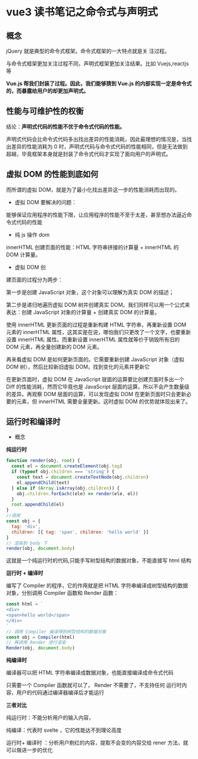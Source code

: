 # vue3 读书笔记之命令式与声明式

## 概念

jQuery 就是典型的命令式框架。命令式框架的一大特点就是关
注过程。

与命令式框架更加关注过程不同，声明式框架更加关注结果。比如 Vuejs,reactjs 等

**Vue.js 帮我们封装了过程。因此，我们能够猜到 Vue.js 的内部实现一定是命令式的，而暴露给用户的却更加声明式。**

## 性能与可维护性的权衡

结论：**声明式代码的性能不优于命令式代码的性能。**

声明式代码会比命令式代码多出找出差异的性能消耗，因此最理想的情况是，当找出差异的性能消耗为 0 时，声明式代码与命令式代码的性能相同，但是无法做到超越，毕竟框架本身就是封装了命令式代码才实现了面向用户的声明式。

## 虚拟 DOM 的性能到底如何

而所谓的虚拟 DOM，就是为了最小化找出差异这一步的性能消耗而出现的。

- 虚拟 DOM 要解决的问题：

能够保证应用程序的性能下限，让应用程序的性能不至于太差，甚至想办法逼近命令式代码的性能

- 纯 js 操作 dom

innerHTML 创建页面的性能：HTML 字符串拼接的计算量 + innerHTML 的 DOM
计算量。

- 虚拟 DOM 创

建页面的过程分为两步：

第一步是创建 JavaScript 对象，这个对象可以理解为真实 DOM 的描述；

第二步是递归地遍历虚拟 DOM 树并创建真实 DOM。我们同样可以用一个公式来表达：创建 JavaScript 对象的计算量 + 创建真实 DOM 的计算量。

使用 innerHTML 更新页面的过程是重新构建 HTML 字符串，再重新设置 DOM 元素的 innerHTML 属性，这其实是在说，哪怕我们只更改了一个文字，也要重新设置 innerHTML 属性。而重新设置 innerHTML 属性就等价于销毁所有旧的 DOM 元素，再全量创建新的 DOM 元素。

再来看虚拟 DOM 是如何更新页面的。它需要重新创建 JavaScript 对象（虚拟 DOM 树），然后比较新旧虚拟 DOM，找到变化的元素并更新它

在更新页面时，虚拟 DOM 在 JavaScript 层面的运算要比创建页面时多出一个 Diff 的性能消耗，然而它毕竟也是 JavaScript 层面的运算，所以不会产生数量级的差异。再观察 DOM 层面的运算，可以发现虚拟 DOM 在更新页面时只会更新必要的元素，但 innerHTML 需要全量更新。这时虚拟 DOM 的优势就体现出来了。

## 运行时和编译时

- 概念

**纯运行时**

```js
function render(obj, root) {
  const el = document.createElement(obj.tag)
  if (typeof obj.children === 'string') {
    const text = document.createTextNode(obj.children)
    el.appendChild(text)
  } else if (Array.isArray(obj.children)) {
    obj.children.forEach((ele) => render(ele, el))
  }
  root.appendChild(el)
}
//调用
const obj = {
  tag: 'div',
  children: [{ tag: 'span', children: 'hello world' }]
}
// 渲染到 body 下
render(obj, document.body)
```

这就是一个纯运行时的代码,只能手写树型结构的数据对象，不能直接写 html 结构

**运行时 + 编译时**

编写了 Compiler 的程序，它的作用就是把 HTML 字符串编译成树型结构的数据对象，分别调用 Compiler 函数和 Render 函数：

```js
const html = `
<div>
<span>hello world</span>
</div>
`
// 调用 Compiler 编译得到树型结构的数据对象
const obj = Compiler(html)
// 再调用 Render 进行渲染
Render(obj, document.body)
```

**纯编译时**

编译器可以把 HTML 字符串编译成数据对象，也能直接编译成命令式代码

只需要一个 Compiler 函数就可以了， Render 不需要了，不支持任何
运行时内容，用户的代码通过编译器编译后才能运行

**三者对比**

纯运行时：不能分析用户的输入内容，

纯编译：代表时 svelte ，它的性能达不到理论高度

运行时+ 编译时 ：分析用户剔红的内容，提取不会变的内容交给 rener 方法，就可以做进一步的优化
